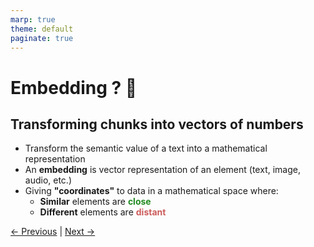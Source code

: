 ```yaml
---
marp: true
theme: default
paginate: true
---
```

<style>
.dodgerblue {
  color: dodgerblue;
}
.indianred {
  color: indianred;
}
.forestgreen {
  color: forestgreen;
}
</style>
# **Embedding** ? 🤨
## Transforming chunks into vectors of numbers

- Transform the semantic value of a text into a mathematical representation
- An **embedding** is vector representation of an element (text, image, audio, etc.)
- Giving **"coordinates"** to data in a mathematical space where:
  - **Similar** elements are <span class="forestgreen">**close**</span>
  - **Different** elements are <span class="indianred">**distant**</span>

[← Previous](000.1-what-is-rag.md) | [Next →](001.1-what-means-embedding.md)

